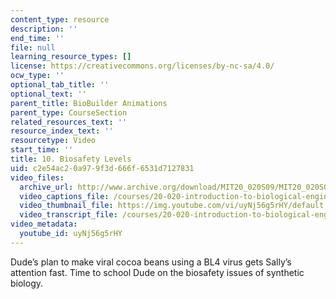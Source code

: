 ```yaml
---
content_type: resource
description: ''
end_time: ''
file: null
learning_resource_types: []
license: https://creativecommons.org/licenses/by-nc-sa/4.0/
ocw_type: ''
optional_tab_title: ''
optional_text: ''
parent_title: BioBuilder Animations
parent_type: CourseSection
related_resources_text: ''
resource_index_text: ''
resourcetype: Video
start_time: ''
title: 10. Biosafety Levels
uid: c2e54ac2-0a97-9f3d-666f-6531d7127831
video_files:
  archive_url: http://www.archive.org/download/MIT20_020S09/MIT20_020S09_bsl.mp4
  video_captions_file: /courses/20-020-introduction-to-biological-engineering-design-spring-2009/bc9add69a5465657a348945e955e677b_uyNj56g5rHY.vtt
  video_thumbnail_file: https://img.youtube.com/vi/uyNj56g5rHY/default.jpg
  video_transcript_file: /courses/20-020-introduction-to-biological-engineering-design-spring-2009/9149aaccb969261a695cdf1ce35b0871_uyNj56g5rHY.pdf
video_metadata:
  youtube_id: uyNj56g5rHY
---
```


Dude’s plan to make viral cocoa beans using a BL4 virus gets Sally’s attention fast. Time to school Dude on the biosafety issues of synthetic biology.

